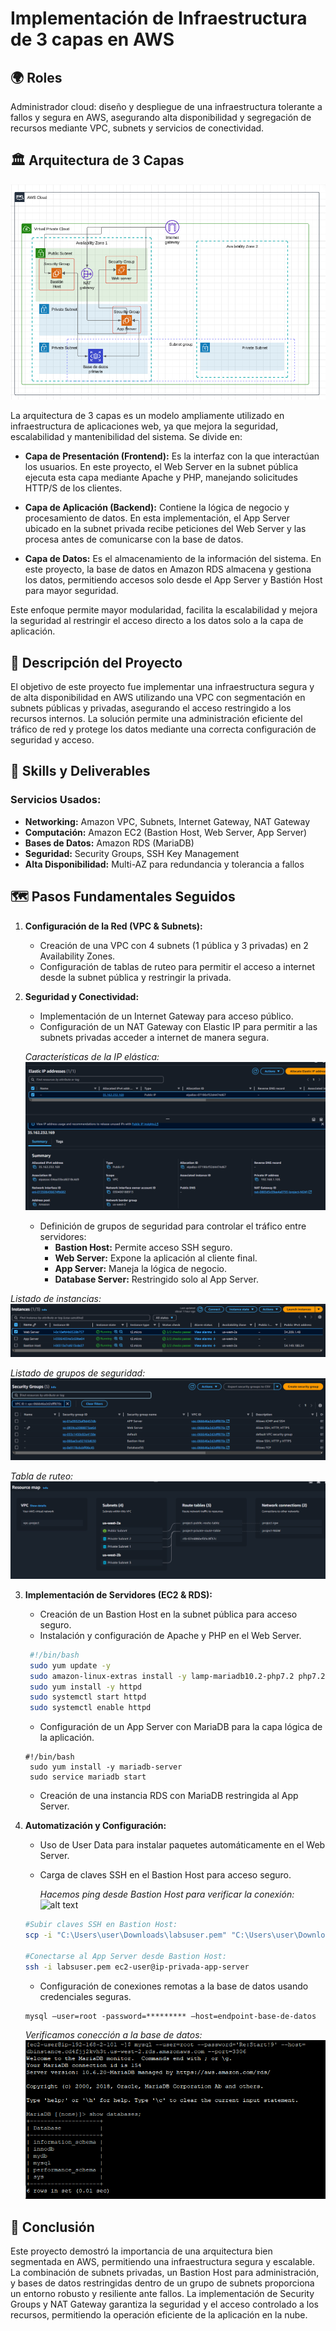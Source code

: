 





























# Implementación de Infraestructura de 3 capas en AWS

## 🌍 Roles
Administrador cloud:  diseño y despliegue de una infraestructura tolerante a fallos y segura en AWS, asegurando alta disponibilidad y segregación de recursos mediante VPC, subnets y servicios de conectividad.

## 🏛️ Arquitectura de 3 Capas
![alt text](/Arquitectura3capas/img/image-7.png)

La arquitectura de 3 capas es un modelo ampliamente utilizado en infraestructura de aplicaciones web, ya que mejora la seguridad, escalabilidad y mantenibilidad del sistema. Se divide en:

- **Capa de Presentación (Frontend):** Es la interfaz con la que interactúan los usuarios. En este proyecto, el Web Server en la subnet pública ejecuta esta capa mediante Apache y PHP, manejando solicitudes HTTP/S de los clientes.

- **Capa de Aplicación (Backend):** Contiene la lógica de negocio y procesamiento de datos. En esta implementación, el App Server ubicado en la subnet privada recibe peticiones del Web Server y las procesa antes de comunicarse con la base de datos.

- **Capa de Datos:** Es el almacenamiento de la información del sistema. En este proyecto, la base de datos en Amazon RDS almacena y gestiona los datos, permitiendo accesos solo desde el App Server y Bastión Host para mayor seguridad.

Este enfoque permite mayor modularidad, facilita la escalabilidad y mejora la seguridad al restringir el acceso directo a los datos solo a la capa de aplicación.


## 🚀 Descripción del Proyecto
El objetivo de este proyecto fue implementar una infraestructura segura y de alta disponibilidad en AWS utilizando una VPC con segmentación en subnets públicas y privadas, asegurando el acceso restringido a los recursos internos. La solución permite una administración eficiente del tráfico de red y protege los datos mediante una correcta configuración de seguridad y acceso.

## 🔧 Skills y Deliverables
### **Servicios Usados:**
- **Networking:** Amazon VPC, Subnets, Internet Gateway, NAT Gateway
- **Computación:** Amazon EC2 (Bastion Host, Web Server, App Server)
- **Bases de Datos:** Amazon RDS (MariaDB)
- **Seguridad:** Security Groups, SSH Key Management
- **Alta Disponibilidad:** Multi-AZ para redundancia y tolerancia a fallos

## 🗺️ Pasos Fundamentales Seguidos
1. **Configuración de la Red (VPC & Subnets):**  
   - Creación de una VPC con 4 subnets (1 pública y 3 privadas) en 2 Availability Zones.
   - Configuración de tablas de ruteo para permitir el acceso a internet desde la subnet pública y restringir la privada.

   
2. **Seguridad y Conectividad:**  
   - Implementación de un Internet Gateway para acceso público.
   - Configuración de un NAT Gateway con Elastic IP para permitir a las subnets 
   privadas acceder a internet de manera segura.

   *Características de la IP elástica:*
![alt text](/Arquitectura3capas//img/image-6.png)

   
   - Definición de grupos de seguridad para controlar el tráfico entre servidores:
     - **Bastion Host:** Permite acceso SSH seguro.
     - **Web Server:** Expone la aplicación al cliente final.
     - **App Server:** Maneja la lógica de negocio.
     - **Database Server:** Restringido solo al App Server.

*Listado de instancias:*
![alt text](/Arquitectura3capas//img/image-4.png)

*Listado de grupos de seguridad:*
![alt text](/Arquitectura3capas//img/image-5.png)

 *Tabla de ruteo:*
![alt text](/Arquitectura3capas/img/image.png)
  


3. **Implementación de Servidores (EC2 & RDS):**  
   - Creación de un Bastion Host en la subnet pública para acceso seguro.
   - Instalación y configuración de Apache y PHP en el Web Server.
   ````bash
    #!/bin/bash
    sudo yum update -y
    sudo amazon-linux-extras install -y lamp-mariadb10.2-php7.2 php7.2
    sudo yum install -y httpd
    sudo systemctl start httpd 
    sudo systemctl enable httpd
    ````
   - Configuración de un App Server con MariaDB para la capa lógica de la aplicación.
   ```` 
   #!/bin/bash
    sudo yum install -y mariadb-server
    sudo service mariadb start 
   ```` 
   - Creación de una instancia RDS con MariaDB restringida al App Server.
   
4. **Automatización y Configuración:**  
   - Uso de User Data para instalar paquetes automáticamente en el Web Server.
   - Carga de claves SSH en el Bastion Host para acceso seguro.

     *Hacemos ping desde Bastion Host para verificar la conexión:*
   ![alt text](/Arquitectura3capas//img/image-2.png)
 

   ````bash
   #Subir claves SSH en Bastion Host:
   scp -i "C:\Users\user\Downloads\labsuser.pem" "C:\Users\user\Downloads\labsuser.pem" ec2-user@ip-pública-bastionHost:/home/ec2-user/

   #Conectarse al App Server desde Bastion Host:
   ssh -i labsuser.pem ec2-user@ip-privada-app-server
   ````
   - Configuración de conexiones remotas a la base de datos usando credenciales seguras.

   ````
   mysql –user=root -password=********* –host=endpoint-base-de-datos
   ```` 
   *Verificamos conección a la base de datos:*
   ![alt text](/Arquitectura3capas//img/image-3.png)

## 📌 Conclusión
Este proyecto demostró la importancia de una arquitectura bien segmentada en AWS, permitiendo una infraestructura segura y escalable. La combinación de subnets privadas, un Bastion Host para administración, y bases de datos restringidas dentro de un grupo de subnets proporciona un entorno robusto y resiliente ante fallos. La implementación de Security Groups y NAT Gateway garantiza la seguridad y el acceso controlado a los recursos, permitiendo la operación eficiente de la aplicación en la nube.


